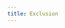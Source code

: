 ```yaml
---
title: Exclusion
---
```


<DarumaPlayer src='https://raw.githubusercontent.com/verygoodgraphics/resource/main/feature/blend_mode__daruma/blend_mode__exclusion.daruma' />
